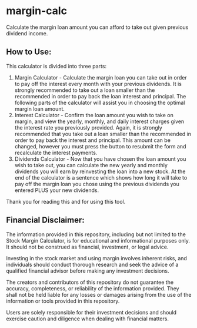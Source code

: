# margin-calc
Calculate the margin loan amount you can afford to take out given previous dividend income.

## How to Use:
This calculator is divided into three parts:
1. Margin Calculator - Calculate the margin loan you can take out in order to pay off the interest every month with your previous dividends. It is strongly recommended to take out a loan smaller than the recommended in order to pay back the loan interest and principal. The following parts of the calculator will assist you in choosing the optimal margin loan amount.
2. Interest Calculator - Confirm the loan amount you wish to take on margin, and view the yearly, monthly, and daily interest charges given the interest rate you previously provided. Again, it is strongly recommended that you take out a loan smaller than the recommended in order to pay back the interest and principal. This amount can be changed, however you must press the button to resubmit the form and recalculate the interest payments. 
3. Dividends Calculator - Now that you have chosen the loan amount you wish to take out, you can calculate the new yearly and monthly dividends you will earn by reinvesting the loan into a new stock. At the end of the calculator is a sentence which shows how long it will take to pay off the margin loan you chose using the previous dividends you entered PLUS your new dividends. 

Thank you for reading this and for using this tool.

## Financial Disclaimer:
The information provided in this repository, including but not limited to the Stock Margin Calculator, is for educational and informational purposes only. It should not be construed as financial, investment, or legal advice.

Investing in the stock market and using margin involves inherent risks, and individuals should conduct thorough research and seek the advice of a qualified financial advisor before making any investment decisions.

The creators and contributors of this repository do not guarantee the accuracy, completeness, or reliability of the information provided. They shall not be held liable for any losses or damages arising from the use of the information or tools provided in this repository.

Users are solely responsible for their investment decisions and should exercise caution and diligence when dealing with financial matters.





